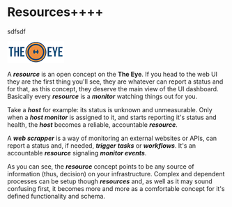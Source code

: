 # Resources++++



sdfsdf

[![theeye.io](../images/logo-theeye-theOeye-logo2.png)](https://theeye.io/en/index.html)

A _**resource**_ is an open concept on the **The Eye**. If you head to the web UI they are the first thing you'll see, they are whatever can report a status and for that, as this concept, they deserve the main view of the UI dashboard. Basically every _**resource**_ is a _**monitor**_ watching things out for you.

Take a _**host**_ for example: its status is unknown and unmeasurable. Only when a _**host monitor**_ is assigned to it, and starts reporting it's status and health, the _**host**_ becomes a reliable, accountable _**resource**_.

A _**web scrapper**_ is a way of monitoring an external websites or APIs, can report a status and, if needed, _**trigger**_ _**tasks**_ or _**workflows**_. It's an accountable _**resource**_ signaling _**monitor events**_.

As you can see, the _**resource**_ concept points to be any source of information \(thus, decision\) on your infrastructure. Complex and dependent processes can be setup though _**resources**_ and, as well as it may sound confusing first, it becomes more and more as a comfortable concept for it's defined functionality and schema.


